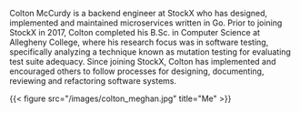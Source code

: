 Colton McCurdy is a backend engineer at StockX who has designed, implemented and maintained microservices
written in Go. Prior to joining StockX in 2017, Colton completed his B.Sc. in Computer Science at Allegheny
College, where his research focus was in software testing, specifically analyzing a technique known as
mutation testing for evaluating test suite adequacy. Since joining StockX, Colton has implemented and
encouraged others to follow processes for designing, documenting, reviewing and refactoring software systems.

{{< figure src="/images/colton_meghan.jpg" title="Me" >}}
